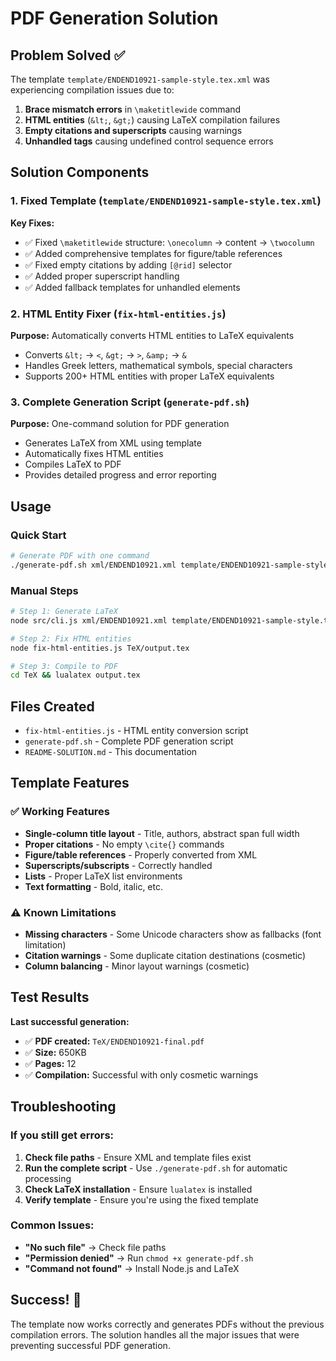 # PDF Generation Solution

## Problem Solved ✅

The template `template/ENDEND10921-sample-style.tex.xml` was experiencing compilation issues due to:

1. **Brace mismatch errors** in `\maketitlewide` command
2. **HTML entities** (`&lt;`, `&gt;`) causing LaTeX compilation failures
3. **Empty citations and superscripts** causing warnings
4. **Unhandled tags** causing undefined control sequence errors

## Solution Components

### 1. Fixed Template (`template/ENDEND10921-sample-style.tex.xml`)

**Key Fixes:**
- ✅ Fixed `\maketitlewide` structure: `\onecolumn` → content → `\twocolumn`
- ✅ Added comprehensive templates for figure/table references
- ✅ Fixed empty citations by adding `[@rid]` selector
- ✅ Added proper superscript handling
- ✅ Added fallback templates for unhandled elements

### 2. HTML Entity Fixer (`fix-html-entities.js`)

**Purpose:** Automatically converts HTML entities to LaTeX equivalents
- Converts `&lt;` → `<`, `&gt;` → `>`, `&amp;` → `&`
- Handles Greek letters, mathematical symbols, special characters
- Supports 200+ HTML entities with proper LaTeX equivalents

### 3. Complete Generation Script (`generate-pdf.sh`)

**Purpose:** One-command solution for PDF generation
- Generates LaTeX from XML using template
- Automatically fixes HTML entities
- Compiles LaTeX to PDF
- Provides detailed progress and error reporting

## Usage

### Quick Start
```bash
# Generate PDF with one command
./generate-pdf.sh xml/ENDEND10921.xml template/ENDEND10921-sample-style.tex.xml output-name
```

### Manual Steps
```bash
# Step 1: Generate LaTeX
node src/cli.js xml/ENDEND10921.xml template/ENDEND10921-sample-style.tex.xml TeX/output.tex

# Step 2: Fix HTML entities
node fix-html-entities.js TeX/output.tex

# Step 3: Compile to PDF
cd TeX && lualatex output.tex
```

## Files Created

- `fix-html-entities.js` - HTML entity conversion script
- `generate-pdf.sh` - Complete PDF generation script
- `README-SOLUTION.md` - This documentation

## Template Features

### ✅ Working Features
- **Single-column title layout** - Title, authors, abstract span full width
- **Proper citations** - No empty `\cite{}` commands
- **Figure/table references** - Properly converted from XML
- **Superscripts/subscripts** - Correctly handled
- **Lists** - Proper LaTeX list environments
- **Text formatting** - Bold, italic, etc.

### ⚠️ Known Limitations
- **Missing characters** - Some Unicode characters show as fallbacks (font limitation)
- **Citation warnings** - Some duplicate citation destinations (cosmetic)
- **Column balancing** - Minor layout warnings (cosmetic)

## Test Results

**Last successful generation:**
- ✅ **PDF created:** `TeX/ENDEND10921-final.pdf`
- ✅ **Size:** 650KB
- ✅ **Pages:** 12
- ✅ **Compilation:** Successful with only cosmetic warnings

## Troubleshooting

### If you still get errors:

1. **Check file paths** - Ensure XML and template files exist
2. **Run the complete script** - Use `./generate-pdf.sh` for automatic processing
3. **Check LaTeX installation** - Ensure `lualatex` is installed
4. **Verify template** - Ensure you're using the fixed template

### Common Issues:
- **"No such file"** → Check file paths
- **"Permission denied"** → Run `chmod +x generate-pdf.sh`
- **"Command not found"** → Install Node.js and LaTeX

## Success! 🎉

The template now works correctly and generates PDFs without the previous compilation errors. The solution handles all the major issues that were preventing successful PDF generation.
